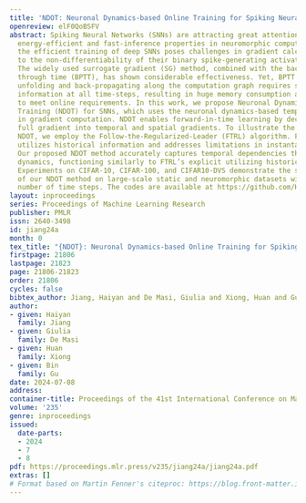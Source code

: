 ```yaml
---
title: 'NDOT: Neuronal Dynamics-based Online Training for Spiking Neural Networks'
openreview: elF0QoBSFV
abstract: Spiking Neural Networks (SNNs) are attracting great attention for their
  energy-efficient and fast-inference properties in neuromorphic computing. However,
  the efficient training of deep SNNs poses challenges in gradient calculation due
  to the non-differentiability of their binary spike-generating activation functions.
  The widely used surrogate gradient (SG) method, combined with the back-propagation
  through time (BPTT), has shown considerable effectiveness. Yet, BPTT’s process of
  unfolding and back-propagating along the computation graph requires storing intermediate
  information at all time-steps, resulting in huge memory consumption and failing
  to meet online requirements. In this work, we propose Neuronal Dynamics-based Online
  Training (NDOT) for SNNs, which uses the neuronal dynamics-based temporal dependency/sensitivity
  in gradient computation. NDOT enables forward-in-time learning by decomposing the
  full gradient into temporal and spatial gradients. To illustrate the intuition behind
  NDOT, we employ the Follow-the-Regularized-Leader (FTRL) algorithm. FTRL explicitly
  utilizes historical information and addresses limitations in instantaneous loss.
  Our proposed NDOT method accurately captures temporal dependencies through neuronal
  dynamics, functioning similarly to FTRL’s explicit utilizing historical information.
  Experiments on CIFAR-10, CIFAR-100, and CIFAR10-DVS demonstrate the superior performance
  of our NDOT method on large-scale static and neuromorphic datasets within a small
  number of time steps. The codes are available at https://github.com/HaiyanJiang/SNN-NDOT.
layout: inproceedings
series: Proceedings of Machine Learning Research
publisher: PMLR
issn: 2640-3498
id: jiang24a
month: 0
tex_title: "{NDOT}: Neuronal Dynamics-based Online Training for Spiking Neural Networks"
firstpage: 21806
lastpage: 21823
page: 21806-21823
order: 21806
cycles: false
bibtex_author: Jiang, Haiyan and De Masi, Giulia and Xiong, Huan and Gu, Bin
author:
- given: Haiyan
  family: Jiang
- given: Giulia
  family: De Masi
- given: Huan
  family: Xiong
- given: Bin
  family: Gu
date: 2024-07-08
address:
container-title: Proceedings of the 41st International Conference on Machine Learning
volume: '235'
genre: inproceedings
issued:
  date-parts:
  - 2024
  - 7
  - 8
pdf: https://proceedings.mlr.press/v235/jiang24a/jiang24a.pdf
extras: []
# Format based on Martin Fenner's citeproc: https://blog.front-matter.io/posts/citeproc-yaml-for-bibliographies/
---
```

